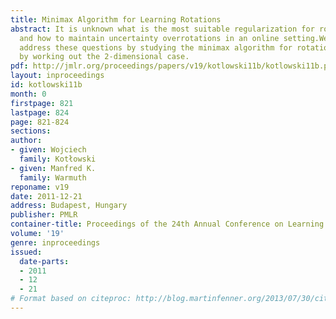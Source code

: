 ```yaml
---
title: Minimax Algorithm for Learning Rotations
abstract: It is unknown what is the most suitable regularization for rotation matrices
  and how to maintain uncertainty overrotations in an online setting.We propose to
  address these questions by studying the minimax algorithm for rotations and begin
  by working out the 2-dimensional case.
pdf: http://jmlr.org/proceedings/papers/v19/kotlowski11b/kotlowski11b.pdf
layout: inproceedings
id: kotlowski11b
month: 0
firstpage: 821
lastpage: 824
page: 821-824
sections: 
author:
- given: Wojciech
  family: Kotłowski
- given: Manfred K.
  family: Warmuth
reponame: v19
date: 2011-12-21
address: Budapest, Hungary
publisher: PMLR
container-title: Proceedings of the 24th Annual Conference on Learning Theory
volume: '19'
genre: inproceedings
issued:
  date-parts:
  - 2011
  - 12
  - 21
# Format based on citeproc: http://blog.martinfenner.org/2013/07/30/citeproc-yaml-for-bibliographies/
---
```

